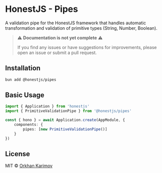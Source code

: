 # HonestJS - Pipes

A validation pipe for the HonestJS framework that handles automatic transformation and validation of primitive types
(String, Number, Boolean).

> ⚠️ **Documentation is not yet complete** ⚠️
>
> If you find any issues or have suggestions for improvements, please open an issue or submit a pull request.

## Installation

```bash
bun add @honestjs/pipes
```

## Basic Usage

```typescript
import { Application } from 'honestjs'
import { PrimitiveValidationPipe } from '@honestjs/pipes'

const { hono } = await Application.create(AppModule, {
	components: {
		pipes: [new PrimitiveValidationPipe()]
	}
})
```

## License

MIT © [Orkhan Karimov](https://github.com/kerimovok)
